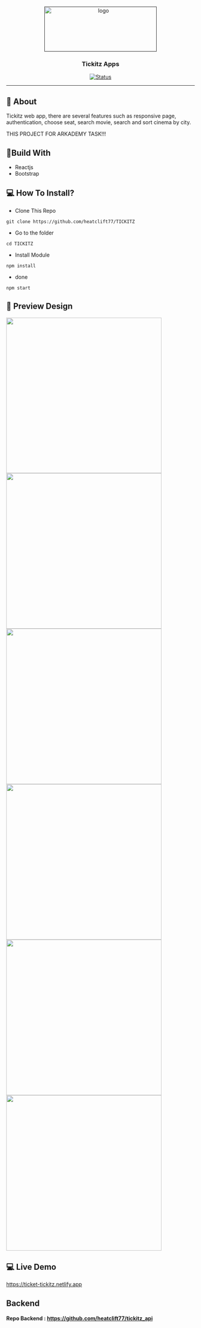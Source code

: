 <p align="center">
  <a href="" rel="noopener">
 <img width=300px height=120px src="https://iili.io/B8R3Zv.png" alt="logo"></a>
</p>
<h3 align="center">Tickitz Apps</h3>
<div align="center">
  
[![Status](https://img.shields.io/website?down_color=red&down_message=Offline&up_color=green&up_message=Online&url=https%3A%2F%2Ftickitz-web.netlify.app)](https://tickitz-web.netlify.app)

</div>

---

## 🧐 About
Tickitz web app, there are several features such as responsive page, authentication, choose seat, search movie, search and sort cinema by city.

THIS PROJECT FOR ARKADEMY TASK!!!

## 🔖Build With
- Reactjs
- Bootstrap

## 💻 How To Install?
- Clone This Repo
```
git clone https://github.com/heatclift77/TICKITZ
```
- Go to the folder
```
cd TICKITZ
```
- Install Module
```
npm install
```
- done
```
npm start
```
## 🔎 Preview Design <a name = "preview"></a>
<span>
    <img width="415" src="https://iili.io/B8RTwG.jpg">   
    <img width="415" src="https://iili.io/B8Rutf.jpg">   
    <img width="415" src="https://iili.io/B8R5Ml.jpg">   
    <img width="415" src="https://iili.io/B8Rcc7.jpg">
    <img width="415" src="https://iili.io/B8REAu.jpg">
  <img width="415" src="https://iili.io/B8RXMQ.jpg">
 </span> 
 
## 💻 Live Demo <a name = "live_demo"></a>
https://ticket-tickitz.netlify.app

## Backend
#### Repo Backend : https://github.com/heatclift77/tickitz_api
